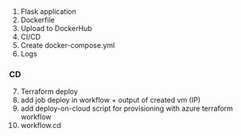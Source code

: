 1. Flask application 
2. Dockerfile
3. Upload to DockerHub
4. CI/CD
5. Create docker-compose.yml
6. Logs

### CD
7. Terraform deploy
8. add job deploy in workflow + output of created vm (IP)
9. add deploy-on-cloud script for provisioning with azure terraform workflow
10. workflow.cd